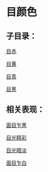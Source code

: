 # 目颜色

## 子目录：
[目赤](https://www.gmzyjc.com/read/biaoxian/cat_目赤.md)
[目黄](https://www.gmzyjc.com/read/biaoxian/cat_目黄.md)
[目青](https://www.gmzyjc.com/read/biaoxian/cat_目青.md)
[目黑](https://www.gmzyjc.com/read/biaoxian/cat_目黑.md)
## 相关表现：

[面目乍黑](https://zuoye.gmzyh.com/search?key=面目乍黑)
[目光精彩](https://zuoye.gmzyh.com/search?key=目光精彩)
[目光暗淡](https://zuoye.gmzyh.com/search?key=目光暗淡)
[面目乍白](https://zuoye.gmzyh.com/search?key=面目乍白)
